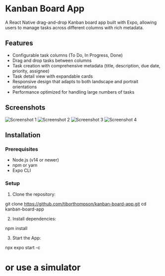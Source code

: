 # Kanban Board App

A React Native drag-and-drop Kanban board app built with Expo, allowing users to manage tasks across different columns with rich metadata.

## Features

- Configurable task columns (To Do, In Progress, Done)
- Drag and drop tasks between columns
- Task creation with comprehensive metadata (title, description, due date, priority, assignee)
- Task detail view with expandable cards
- Responsive design that adapts to both landscape and portrait orientations
- Performance optimized for handling large numbers of tasks

## Screenshots

![Screenshot 1](screenshots/screenshot1.PNG)
![Screenshot 2](screenshots/screenshot2.PNG)
![Screenshot 3](screenshots/screenshot3.PNG)
![Screenshot 4](screenshots/screenshot4.PNG)

## Installation

### Prerequisites

- Node.js (v14 or newer) 
- npm or yarn
- Expo CLI

### Setup

1. Clone the repository:

git clone https://github.com/tiborthompson/kanban-board-app.git
cd kanban-board-app 

2. Install dependencies:

npm install

3. Start the App: 

npx expo start -c 

# or use a simulator 


